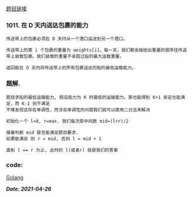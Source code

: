 [题目链接](https://leetcode-cn.com/problems/capacity-to-ship-packages-within-d-days/)      
    
### 1011. 在 D 天内送达包裹的能力
    传送带上的包裹必须在 D 天内从一个港口运送到另一个港口。
    
    传送带上的第 i 个包裹的重量为 weights[i]。每一天，我们都会按给出重量的顺序往传送带上装载包裹。我们装载的重量不会超过船的最大运载重量。
    
    返回能在 D 天内将传送带上的所有包裹送达的船的最低运载能力。

### 题解.
    题目求船的最低运输能力, 假设能力为 K 时最低的运输能力。那也能得到 K+1 肯定也能满足，而 K-1 则不满足
    不难发现这存在单调性，而涉及单调性的问题我们就可以使用二分法来解决
    
    初始化一个 l=0, r=max. 我们每次取中间数 mid=(l+r)/2
    
    接着判断 mid 是否能满足题目要求.
    如果能满足 则 r = mid, 否则 l = mid + 1
    
    直到 l == r 为止, 此时的 l(或者r) 就是我们的答案  

### code:
[Golang](https://github.com/Archangel59/LeetCode/blob/main/1011/1011.go)  

***Date: 2021-04-26***